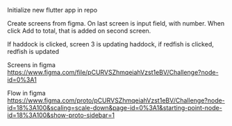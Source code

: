 Initialize new flutter app in repo

Create screens from figma. On last screen is input field, with number.
When click Add to total, that is added on second screen.

If haddock is clicked, screen 3 is updating haddock, if redfish is clicked, redfish is updated



Screens in figma
https://www.figma.com/file/pCURVSZhmqeiahVzst1eBV/Challenge?node-id=0%3A1


Flow in figma
https://www.figma.com/proto/pCURVSZhmqeiahVzst1eBV/Challenge?node-id=18%3A100&scaling=scale-down&page-id=0%3A1&starting-point-node-id=18%3A100&show-proto-sidebar=1